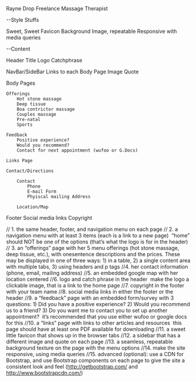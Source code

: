 Rayne Drop
Freelance Massage Therapist

--Style Stuffs

Sweet, Sweet Favicon
Background Image, repeatable
Responsive with media queries

--Content

Header
    Title
    Logo
    Catchphrase

NavBar/SideBar
    Links to each Body Page
    Image
    Quote

Body Pages
    
    Offerings
        Hot stone massage
        Deep tissue
        Boa contrictor massage 
        Couples massage
        Pre-natal
        Sports
    
    Feedback
        Positive experience?
        Would you recommend?
        Contact for next appointment (wufoo or G.Docs)
    
    Links Page
        
    Contact/Directions
        
        Contact
            Phone
            E-mail Form
            Phyiscal mailing Address
        
        Location/Map

Footer
    Social media links
    Copyright





// 1. the same header, footer, and navigation menu on each page
// 2. a navigation menu with at least 3 items (each is a link to a new page) ­­ “home” should NOT be one of the options (that’s what the logo is for in the header)
// 3. an “offerings” page with her 5 menu offerings (hot stone massage, deep tissue, etc.), with one­sentence descriptions and the prices. These may be displayed in one of three ways: 1) in a table, 2) a single content area with multiple tabs, 3) using headers and p tags
//4. her contact information (phone, email, mailing address)
//5. an embedded google map with her location centered
//6. logo and catch phrase in the header ­­ make the logo a clickable image, that is a link to the home page
//7. copyright in the footer with your team name
//8. social media links in either the footer or the header
//9. a “feedback” page with an embedded form/survey with 3 questions: 1) Did you have a positive experience? 2) Would you recommend us to a friend? 3) Do you want me to contact you to set up another appointment? ­­ it’s recommended that you use either wufoo or google docs for this
//10. a “links” page with links to other articles and resources ­­ this page should have at least one PDF available for downloading
//11. a sweet little favicon that shows up in the browser tabs
//12. a sidebar that has a different image and quote on each page
//13. a seamless, repeatable background texture on the page with the menu options
//14. make the site responsive, using media queries
//15. advanced (optional): use a CDN for Bootstrap, and use Bootstrap components on each page to give the site a consistent look and feel (http://getbootstrap.com/ and http://www.bootstrapcdn.com/)